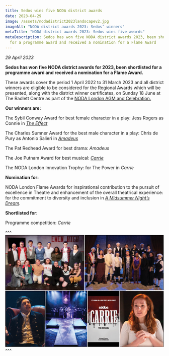 ```yaml
---
title: Sedos wins five NODA district awards
date: 2023-04-29
image: /assets/nodadistrict2023landscapev2.jpg
imageAlt: "NODA district awards 2023: Sedos’ winners"
metaTitle: "NODA district awards 2023: Sedos wins five awards"
metaDescription: Sedos has won five NODA district awards 2023, been shortlisted
  for a programme award and received a nomination for a Flame Award
---
```

*29 April 2023*

**Sedos has won five NODA district awards for 2023, been shortlisted for a programme award and received a nomination for a Flame Award.**

These awards cover the period 1 April 2022 to 31 March 2023 and all district winners are eligible to be considered for the Regional Awards which will be presented, along with the district winner certificates, on Sunday 18 June at The Radlett Centre as part of the [NODA London AGM and Celebration.](http://www.ticketsource.co.uk/noda-london)

**Our winners are:**

The Sybil Conway Award for best female character in a play: Jess Rogers as Connie in *[The Effect](https://www.sedos.co.uk/shows/2023-the-effect)*

The Charles Sumner Award for the best male character in a play: Chris de Pury as Antonio Salieri in *[Amadeus](https://www.sedos.co.uk/shows/2022-amadeus)*

The Pat Redhead Award for best drama: *Amadeus*

The Joe Putnam Award for best musical: *[Carrie](https://www.sedos.co.uk/shows/2022-carrie-the-musical)*

The NODA London Innovation Trophy: for The Power in *Carrie*

**Nomination for:**

NODA London Flame Awards for inspirational contribution to the pursuit of excellence in Theatre and enhancement of the overall theatrical experience: for the commitment to diversity and inclusion in *[A Midsummer Night’s Dream](https://www.sedos.co.uk/shows/2022-a-midsummer-night-s-dream)*.

**Shortlisted for:**

Programme competition: *Carrie*

^^^
![NODA district awards 2023: Sedos’ winners](/assets/nodadistrict2023landscapev2.jpg)
^^^